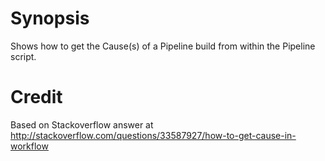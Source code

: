 # Synopsis
Shows how to get the Cause(s) of a Pipeline build from within the
Pipeline script.

# Credit
Based on Stackoverflow answer at http://stackoverflow.com/questions/33587927/how-to-get-cause-in-workflow
